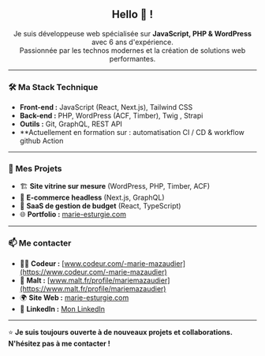 

<h2 align="center"> Hello 👋 ! </h2>

<p align="center">
Je suis développeuse web spécialisée sur <strong>JavaScript, PHP & WordPress</strong> avec 6 ans d'expérience.<br>
Passionnée par les technos modernes et la création de solutions web performantes.
</p>

---

### 🛠️ Ma Stack Technique
- **Front-end :** JavaScript (React, Next.js), Tailwind CSS  
- **Back-end :** PHP, WordPress (ACF, Timber), Twig , Strapi
- **Outils :** Git, GraphQL, REST API  
- **Actuellement en formation  sur : automatisation CI / CD & workflow github Action  

---

### 🚀 Mes Projets  
- 🏗️ **Site vitrine sur mesure** (WordPress, PHP, Timber, ACF)  
- 🛒 **E-commerce headless** (Next.js, GraphQL)  
- 💼 **SaaS de gestion de budget** (React, TypeScript)  
- 🌐 **Portfolio :** [marie-esturgie.com](https://marie-esturgie.com)  

---

### 📫 Me contacter  
- 👩‍💻 **Codeur :** [www.codeur.com/-marie-mazaudier](https://www.codeur.com/-marie-mazaudier)  
- 🚀 **Malt :** [www.malt.fr/profile/mariemazaudier](https://www.malt.fr/profile/mariemazaudier)  
- 🌍 **Site Web :** [marie-esturgie.com](https://marie-esturgie.com)  
- 💼 **LinkedIn :** [Mon LinkedIn](https://linkedin.com/in/marie-esturgie)  

---

⭐ **Je suis toujours ouverte à de nouveaux projets et collaborations. N'hésitez pas à me contacter !**  
